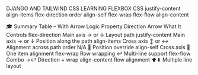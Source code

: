 DJANGO AND TAILWIND CSS
LEARNING FLEXBOX CSS 
justify-content
align-items
flex-direction
order
align-self
flex-wrap
flex-flow
align-content

🎓 Summary Table – With Arrow Logic
Property	Direction	Arrow	What It Controls
flex-direction	Main axis	→ or ↓	Layout path
justify-content	Main axis	→ or ↓	Position along the path
align-items	Cross axis	↕ or ↔	Alignment across path
order	N/A	🔢	Position override
align-self	Cross axis	📍	One item alignment
flex-wrap	Row wrapping	↩	Multi-line support
flex-flow	Combo	→↩	Direction + wrap
align-content	Row alignment	⬆⬇	Multiple line layout

